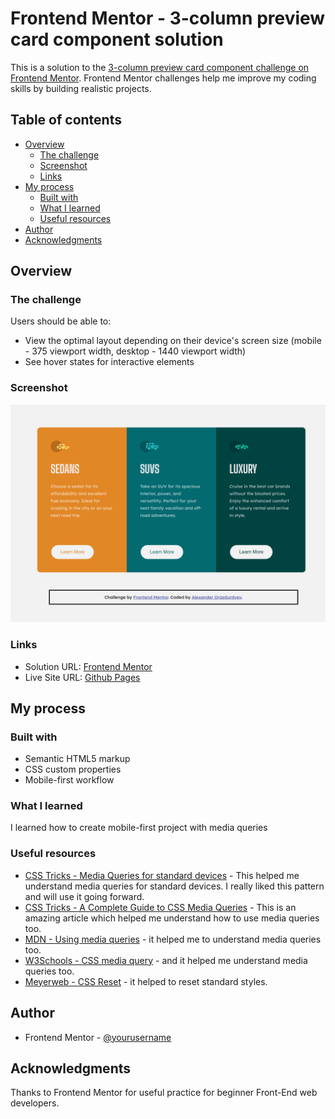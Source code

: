 # Frontend Mentor - 3-column preview card component solution

This is a solution to the [3-column preview card component challenge on Frontend Mentor](https://www.frontendmentor.io/challenges/3column-preview-card-component-pH92eAR2-). Frontend Mentor challenges help me improve my coding skills by building realistic projects. 

## Table of contents

- [Overview](#overview)
  - [The challenge](#the-challenge)
  - [Screenshot](#screenshot)
  - [Links](#links)
- [My process](#my-process)
  - [Built with](#built-with)
  - [What I learned](#what-i-learned)
  - [Useful resources](#useful-resources)
- [Author](#author)
- [Acknowledgments](#acknowledgments)

## Overview

### The challenge

Users should be able to:

- View the optimal layout depending on their device's screen size (mobile - 375 viewport width, desktop - 1440 viewport width)
- See hover states for interactive elements

### Screenshot

![](./screenshot.png)

### Links

- Solution URL: [Frontend Mentor](https://www.frontendmentor.io/solutions/mobile-first-site-using-bem-and-media-queries--jj2wgbv3)
- Live Site URL: [Github Pages](https://icewarrior01.github.io/3-Column-Preview-Card-Component/)

## My process

### Built with

- Semantic HTML5 markup
- CSS custom properties
- Mobile-first workflow

### What I learned

I learned how to create mobile-first project with media queries

### Useful resources

- [CSS Tricks - Media Queries for standard devices](https://css-tricks.com/snippets/css/media-queries-for-standard-devices/) - This helped me understand media queries for standard devices. I really liked this pattern and will use it going forward.
- [CSS Tricks - A Complete Guide to CSS Media Queries](https://css-tricks.com/a-complete-guide-to-css-media-queries/) - This is an amazing article which helped me understand how to use media queries too.
- [MDN - Using media queries](https://developer.mozilla.org/ru/docs/Web/CSS/Media_Queries/Using_media_queries) - it helped me to understand media queries too.
- [W3Schools - CSS media query](https://www.w3schools.com/cssref/css3_pr_mediaquery.asp) - and it helped me understand media queries too.
- [Meyerweb - CSS Reset](https://meyerweb.com/eric/tools/css/reset/) - it helped to reset standard styles.

## Author

- Frontend Mentor - [@yourusername](https://www.frontendmentor.io/profile/yourusername)

## Acknowledgments

Thanks to Frontend Mentor for useful practice for beginner Front-End web developers.

